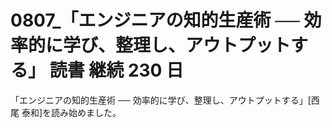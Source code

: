 # 0807\_「エンジニアの知的生産術 ── 効率的に学び、整理し、アウトプットする」 読書 継続 230 日

「エンジニアの知的生産術 ── 効率的に学び、整理し、アウトプットする」[西尾 泰和]を読み始めました。
